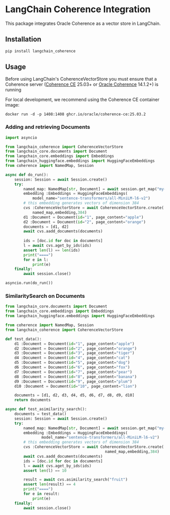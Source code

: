 # LangChain Coherence Integration

This package integrates Oracle Coherence as a vector store in LangChain.

## Installation

```bash
pip install langchain_coherence
```

## Usage

Before using LangChain's CoherenceVectorStore you must ensure that a Coherence server ([Coherence CE](https://github.com/oracle/coherence) 25.03+ or [Oracle Coherence](https://www.oracle.com/java/coherence/) 14.1.2+) is running 

For local development, we recommend using the Coherence CE container image:
```aiignore
docker run -d -p 1408:1408 ghcr.io/oracle/coherence-ce:25.03.2
```

### Adding and retrieving Documents

```python
import asyncio

from langchain_coherence import CoherenceVectorStore
from langchain_core.documents import Document
from langchain_core.embeddings import Embeddings
from langchain_huggingface.embeddings import HuggingFaceEmbeddings
from coherence import NamedMap, Session

async def do_run():
    session: Session = await Session.create()
    try:
        named_map: NamedMap[str, Document] = await session.get_map("my-map")
        embedding :Embeddings = HuggingFaceEmbeddings(
            model_name="sentence-transformers/all-MiniLM-l6-v2")
        # this embedding generates vectors of dimension 384
        cvs :CoherenceVectorStore = await CoherenceVectorStore.create(
            named_map,embedding,384)
        d1 :Document = Document(id="1", page_content="apple")
        d2 :Document = Document(id="2", page_content="orange")
        documents = [d1, d2]
        await cvs.aadd_documents(documents)
    
        ids = [doc.id for doc in documents]
        l = await cvs.aget_by_ids(ids)
        assert len(l) == len(ids)
        print("====")
        for e in l:
            print(e)
    finally:
        await session.close()

asyncio.run(do_run())
```
### SimilaritySearch on Documents

```python
from langchain_core.documents import Document
from langchain_core.embeddings import Embeddings
from langchain_huggingface.embeddings import HuggingFaceEmbeddings

from coherence import NamedMap, Session
from langchain_coherence import CoherenceVectorStore

def test_data():
    d1 :Document = Document(id="1", page_content="apple")
    d2 :Document = Document(id="2", page_content="orange")
    d3 :Document = Document(id="3", page_content="tiger")
    d4 :Document = Document(id="4", page_content="cat")
    d5 :Document = Document(id="5", page_content="dog")
    d6 :Document = Document(id="6", page_content="fox")
    d7 :Document = Document(id="7", page_content="pear")
    d8 :Document = Document(id="8", page_content="banana")
    d9 :Document = Document(id="9", page_content="plum")
    d10 :Document = Document(id="10", page_content="lion")

    documents = [d1, d2, d3, d4, d5, d6, d7, d8, d9, d10]
    return documents

async def test_asimilarity_search():
    documents = test_data()
    session: Session = await Session.create()
    try:
        named_map: NamedMap[str, Document] = await session.get_map("my-map")
        embedding :Embeddings = HuggingFaceEmbeddings(
                model_name="sentence-transformers/all-MiniLM-l6-v2")
        # this embedding generates vectors of dimension 384
        cvs :CoherenceVectorStore = await CoherenceVectorStore.create(
                                            named_map,embedding,384)
        await cvs.aadd_documents(documents)
        ids = [doc.id for doc in documents]
        l = await cvs.aget_by_ids(ids)
        assert len(l) == 10

        result = await cvs.asimilarity_search("fruit")
        assert len(result) == 4
        print("====")
        for e in result:
            print(e)
    finally:
        await session.close()
```
